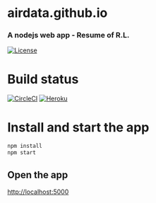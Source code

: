 # airdata.github.io
### A nodejs web app - Resume of R.L.

[![License](https://img.shields.io/badge/license-Apache%202-4EB1BA.svg)](https://www.apache.org/licenses/LICENSE-2.0.html)


# Build status

 [![CircleCI](https://img.shields.io/circleci/project/github/airdata/insite.svg)](https://circleci.com/gh/airdata/airdata.github.io) 
 [![Heroku](https://heroku-badge.herokuapp.com/?app=heroku-badge&style=flat)](https://rumen.herokuapp.com/projects.html)

# Install and start the app
```javascript
npm install
npm start
```
## Open the app

 [http://localhost:5000](https://localhost:5000)
